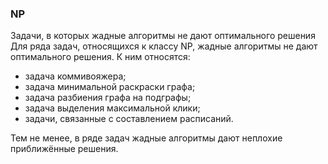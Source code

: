 
### NP

Задачи, в которых жадные алгоритмы не дают оптимального решения
Для ряда задач, относящихся к классу NP, жадные алгоритмы не дают оптимального решения. К ним относятся:

* задача коммивояжера;
* задача минимальной раскраски графа;
* задача разбиения графа на подграфы;
* задача выделения максимальной клики;
* задачи, связанные с составлением расписаний.

Тем не менее, в ряде задач жадные алгоритмы дают неплохие приближённые решения.